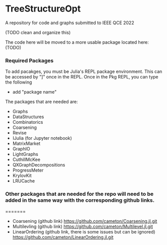 # TreeStructureOpt
A repository for code and graphs submitted to IEEE QCE 2022

(TODO clean and organize this)

The code here will be moved to a more usable package located here: (TODO)

### Required Packages

To add pacakges, you must be Julia's REPL package environment. This can be accessed by "]" once in the REPL. Once in the Pkg REPL, you can type the following

- add "package name"

The packages that are needed are: 

- Graphs 
- DataStructures
- Combinatorics
- Coarsening 
- Revise 
- IJulia (for Jupyter notebook) 
- MatrixMarket
- GraphIO
- LightGraphs
- CuthillMcKee
- QXGraphDecompositions
- ProgressMeter 
- KrylovKit
- LRUCache

### Other packages that are needed for the repo will need to be added in the same way with the corresponding github links.
=======
- Coarsening (github link) https://github.com/cameton/Coarsening.jl.git
- Multilevling (github link) https://github.com/cameton/Multilevel.jl.git
- LinearOrdering (github link, there is some issues but can be ignored) https://github.com/cameton/LinearOrdering.jl.git
